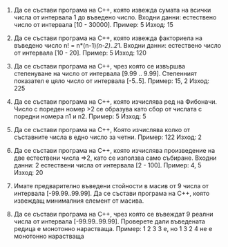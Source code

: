 1) Да се състави програма на C++, която извежда сумата на всички числа от интервала 1 до въведено число.
Входни данни: естествено число от интервала [10 - 30000].
Пример: 5 Изход: 15

2) Да се състави програма на C++, която извежда факториела на въведено число n! = n*(n-1)*(n-2)*..*2*1.
Входни данни: естествено число от интервала [10 - 20].
Пример: 5 Изход: 120

3) Да се състави програма на C++, чрез която се извършва степенуване на число от интервала [9.99 .. 9.99]. Степенният показател е цяло число от интервала [-5..5].
Пример: 15, 2 Изход: 225

4) Да се състави програма на C++, която изчислява ред на Фибоначи.
Число с пореден номер >2 се образува като сбор от числата с поредни номера n1 и n2.
Пример: 5 Изход: 5

5) Да се състави програма на C++, Която изчислява колко от съставните числа в едно число за четни.
Пример: 122 Изход: 2


6) Да се състави програма на C++, която изчислява произведение на две естествени числа =>2, като се използва само събиране. Входни данни: 2 естествени числа от интервала [2 - 100].
Пример: 4, 5 Изход: 20

7) Имате предварително въведени стойности в масив от 9 числа от интервала [-99.99..99.99].
Да се състави програма на C++, която извеждащ минималния елемент от масива.

8) Да се състави програма на C++, чрез която се въвеждат 9 реални числа от интервала [-99.99..99.99].
Проверете дали въведената редица е монотонно нарастваща.
Пример: 1 2 3 3 е, но 1 3 2 4 не е монотонно нарастваща